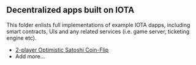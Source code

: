 ## Decentralized apps built on IOTA

This folder enlists full implementations of example IOTA dapps, including smart contracts, UIs and any related services
(i.e. game server, ticketing engine etc).

- [2-player Optimistic Satoshi Coin-Flip](https://github.com/iotaledger/satoshi-coin-flip)
- Add more...
